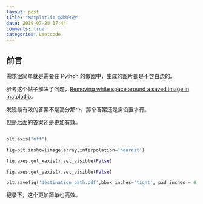 ```yaml
---
layout: post
title: "Matplotlib 移除白边"
date: 2019-07-28 17:44
comments: true
categories: Leetcode
---
```


## 前言

需求很简单就是需要在 Python 的做图中，生成的图片都是不含白边的。

参考这个帖子解决了问题，[Removing white space around a saved image in matplotlib](https://stackoverflow.com/questions/11837979/removing-white-space-around-a-saved-image-in-matplotlib/27227718)。

<!--more-->

发现最有效的答案不是高分那个，那个答案还是需设置才行。

但是后面的答案还是更加有效。

```python

plt.axis("off")

fig=plt.imshow(image array,interpolation='nearest')

fig.axes.get_xaxis().set_visible(False)

fig.axes.get_yaxis().set_visible(False)

plt.savefig('destination_path.pdf',bbox_inches='tight', pad_inches = 0, format='pdf', dpi=1200)

```

记录下，这个更加简单也高效。